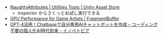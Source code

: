- [NaughtyAttributes | Utilities Tools | Unity Asset Store](https://assetstore.unity.com/packages/tools/utilities/naughtyattributes-129996?aid=1100lNUQ)
  - inspector からさくっとお試し実行できる
- [GPU Performance for Game Artists | FragmentBuffer](http://fragmentbuffer.com/gpu-performance-for-game-artists/)
- [GPT-4活用！Chatbaseで自分専用AIチャットボットを作成 – コーディング不要の個人化AI時代到来 - イノベトピア](https://innovatopia.jp/ai/chatbot-news/43387/)